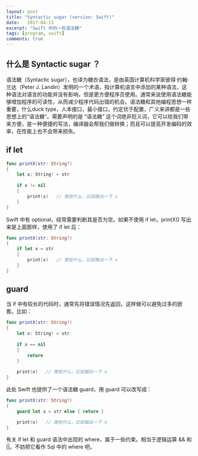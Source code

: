 ```yaml
---
layout: post
title: "Syntactic sugar (version: Swift)"
date:   2017-04-11
excerpt: "Swift 中的一些语法糖"
tags: [program, swift]
comments: true
---
```


## 什么是 Syntactic sugar ？

语法糖（Syntactic sugar），也译为糖衣语法，是由英国计算机科学家彼得·约翰·兰达（Peter J. Landin）发明的一个术语，指计算机语言中添加的某种语法，这种语法对语言的功能并没有影响，但是更方便程序员使用。通常来说使用语法糖能够增加程序的可读性，从而减少程序代码出错的机会。语法糖和其他编程思想一样重要，什么duck type，人本接口，最小接口，约定优于配置，广义来讲都是一些思想上的“语法糖“。需要声明的是 “语法糖” 这个词绝非贬义词，它可以给我们带来方便，是一种便捷的写法，编译器会帮我们做转换；而且可以提高开发编码的效率，在性能上也不会带来损失。

## if let

```swift
func printX(str: String?)
{
    let x: String! = str
    
    if x != nil
    {
     	print(x)   // 做些什么，比如输出一下 x
    }
}
```

Swift 中有 optional，经常需要判断其是否为空。如果不使用 if let，printX() 写出来是上面那样，使用了 if let 后：

```swift
func printX(str: String?)
{
    if let x = str
    {
     	print(x)   // 做些什么，比如输出一下 x
    }
}
```

## guard

当 if 中有较长的代码时，通常先将错误情况先返回，这样做可以避免过多的嵌套。比如：

```swift
func printX(str: String?)
{
    let x: String! = str
    
    if x == nil
    {
     	return
    }
    
    print(x)   // 做些什么，比如输出一下 x
}
```

此处 Swift 也提供了一个语法糖 guard，用 guard 可以改写成：

```swift
func printX(str: String?)
{
    guard let x = str else { return }

    print(x)   // 做些什么，比如输出一下 x
}
```

有关 if let 和 guard 语法中出现的 where，属于一些约束。相当于逻辑运算 && 和 \|\|。不妨把它看作 Sql 中的 where 吧。